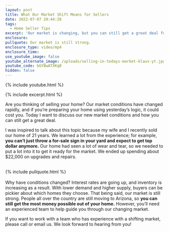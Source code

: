 ```yaml
---
layout: post
title: What Our Market Shift Means for Sellers
date: 2022-07-07 20:44:28
tags:
  - Home Seller Tips
excerpt: 'Our market is changing, but you can still get a great deal for your home. '
enclosure:
pullquote: Our market is still strong.
enclosure_type: video/mp4
enclosure_time:
use_youtube_image: false
youtube_alternate_image: /uploads/selling-in-todays-market-klaus-yt.jpg
youtube_code: bGYBwATXKq0
hidden: false
---
```

{% include youtube.html %}

{% include excerpt.html %}

Are you thinking of selling your home? Our market conditions have changed rapidly, and if you’re preparing your home using yesterday’s logic, it could cost you. Today I want to discuss our new market conditions and how you can still get a great deal.&nbsp;

I was inspired to talk about this topic because my wife and I recently sold our home of 21 years. We learned a lot from the experience; for example, **you can’t just throw a for-sale sign in your yard and expect to get top dollar anymore.** Our home had seen a lot of wear and tear, so we needed to put a lot into it to get it ready for the market. We ended up spending about $22,000 on upgrades and repairs.<br>&nbsp;

{% include pullquote.html %}<br><br>Why have conditions changed? Interest rates are going up, and inventory is increasing as a result. With lower demand and higher supply, buyers can be pickier about which homes they choose. That being said, our market is still strong. People all over the country are still moving to Arizona, so **you can still get the most money possible out of your home.** However, you’ll need an experienced team to help guide you through our changing market.&nbsp;

If you want to work with a team who has experience with a shifting market, please call or email us. We look forward to hearing from you\! &nbsp;&nbsp;
